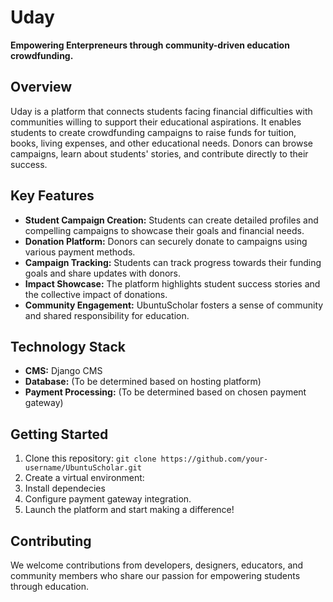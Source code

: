 # Uday

**Empowering Enterpreneurs through community-driven education crowdfunding.**

## Overview

Uday is a platform that connects students facing financial difficulties with communities willing to support their educational aspirations. It enables students to create crowdfunding campaigns to raise funds for tuition, books, living expenses, and other educational needs. Donors can browse campaigns, learn about students' stories, and contribute directly to their success.

## Key Features

- **Student Campaign Creation:** Students can create detailed profiles and compelling campaigns to showcase their goals and financial needs.
- **Donation Platform:** Donors can securely donate to campaigns using various payment methods.
- **Campaign Tracking:** Students can track progress towards their funding goals and share updates with donors.
- **Impact Showcase:** The platform highlights student success stories and the collective impact of donations.
- **Community Engagement:** UbuntuScholar fosters a sense of community and shared responsibility for education.

## Technology Stack

- **CMS:** Django CMS
- **Database:** (To be determined based on hosting platform)
- **Payment Processing:** (To be determined based on chosen payment gateway)

## Getting Started

1. Clone this repository: `git clone https://github.com/your-username/UbuntuScholar.git`
2. Create a virtual environment:
3. Install dependecies
4. Configure payment gateway integration.
6. Launch the platform and start making a difference!

## Contributing

We welcome contributions from developers, designers, educators, and community members who share our passion for empowering students through education.

